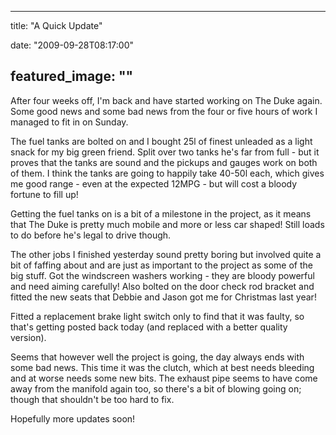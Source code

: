 
---
title: "A Quick Update"

date: "2009-09-28T08:17:00"

featured_image: ""
---


After four weeks off, I'm back and have started working on The Duke again.  Some good news and some bad news from the four or five hours of work I managed to fit in on Sunday. 

The fuel tanks are bolted on and I bought 25l of finest unleaded as a light snack for my big green friend.  Split over two tanks he's far from full - but it proves that the tanks are sound and the pickups and gauges work on both of them.  I think the tanks are going to happily take 40-50l each, which gives me good range - even at the expected 12MPG - but will cost a bloody fortune to fill up!

Getting the fuel tanks on is a bit of a milestone in the project, as it means that The Duke is pretty much mobile and more or less car shaped!  Still loads to do before he's legal to drive though.

The other jobs I finished yesterday sound pretty boring but involved quite a bit of faffing about and are just as important to the project as some of the big stuff.  Got the windscreen washers working - they are bloody powerful and need aiming carefully!  Also bolted on the door check rod bracket and fitted the new seats that Debbie and Jason got me for Christmas last year!

Fitted a replacement brake light switch only to find that it was faulty, so that's getting posted back today (and replaced with a better quality version).

Seems that however well the project is going, the day always ends with some bad news.  This time it was the clutch, which at best needs bleeding and at worse needs some new bits.  The exhaust pipe seems to have come away from the manifold again too, so there's a bit of blowing going on; though that shouldn't be too hard to fix.

Hopefully more updates soon!